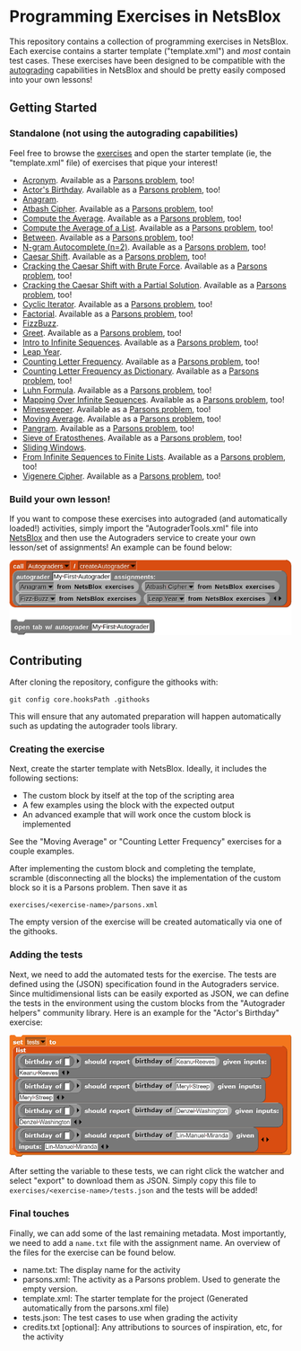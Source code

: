 # Programming Exercises in NetsBlox

This repository contains a collection of programming exercises in NetsBlox. Each
exercise contains a starter template ("template.xml") and _most_ contain test
cases. These exercises have been designed to be compatible with the
[autograding](https://editor.netsblox.org/docs/services/Autograders/index.html)
capabilities in NetsBlox and should be pretty easily composed into your own
lessons!

## Getting Started

### Standalone (not using the autograding capabilities)

Feel free to browse the [exercises](./exercises) and open the starter template
(ie, the "template.xml" file) of exercises that pique your interest!

- [Acronym](https://editor.netsblox.org#open:https://raw.githubusercontent.com/NetsBlox/exercises/master/exercises/acronym/template.xml).
  Available as a
  [Parsons problem](https://editor.netsblox.org#open:https://raw.githubusercontent.com/NetsBlox/exercises/master/exercises/acronym/parsons.xml),
  too!
- [Actor's Birthday](https://editor.netsblox.org#open:https://raw.githubusercontent.com/NetsBlox/exercises/master/exercises/actor-birthday/template.xml).
  Available as a
  [Parsons problem](https://editor.netsblox.org#open:https://raw.githubusercontent.com/NetsBlox/exercises/master/exercises/actor-birthday/parsons.xml),
  too!
- [Anagram](https://editor.netsblox.org#open:https://raw.githubusercontent.com/NetsBlox/exercises/master/exercises/anagram/template.xml).
- [Atbash Cipher](https://editor.netsblox.org#open:https://raw.githubusercontent.com/NetsBlox/exercises/master/exercises/atbash/template.xml).
  Available as a
  [Parsons problem](https://editor.netsblox.org#open:https://raw.githubusercontent.com/NetsBlox/exercises/master/exercises/atbash/parsons.xml),
  too!
- [Compute the Average](https://editor.netsblox.org#open:https://raw.githubusercontent.com/NetsBlox/exercises/master/exercises/average/template.xml).
  Available as a
  [Parsons problem](https://editor.netsblox.org#open:https://raw.githubusercontent.com/NetsBlox/exercises/master/exercises/average/parsons.xml),
  too!
- [Compute the Average of a List](https://editor.netsblox.org#open:https://raw.githubusercontent.com/NetsBlox/exercises/master/exercises/average-list/template.xml).
  Available as a
  [Parsons problem](https://editor.netsblox.org#open:https://raw.githubusercontent.com/NetsBlox/exercises/master/exercises/average-list/parsons.xml),
  too!
- [Between](https://editor.netsblox.org#open:https://raw.githubusercontent.com/NetsBlox/exercises/master/exercises/between/template.xml).
  Available as a
  [Parsons problem](https://editor.netsblox.org#open:https://raw.githubusercontent.com/NetsBlox/exercises/master/exercises/between/parsons.xml),
  too!
- [N-gram Autocomplete (n=2)](https://editor.netsblox.org#open:https://raw.githubusercontent.com/NetsBlox/exercises/master/exercises/bigram-autocomplete/template.xml).
  Available as a
  [Parsons problem](https://editor.netsblox.org#open:https://raw.githubusercontent.com/NetsBlox/exercises/master/exercises/bigram-autocomplete/parsons.xml),
  too!
- [Caesar Shift](https://editor.netsblox.org#open:https://raw.githubusercontent.com/NetsBlox/exercises/master/exercises/caesar-shift/template.xml).
  Available as a
  [Parsons problem](https://editor.netsblox.org#open:https://raw.githubusercontent.com/NetsBlox/exercises/master/exercises/caesar-shift/parsons.xml),
  too!
- [Cracking the Caesar Shift with Brute Force](https://editor.netsblox.org#open:https://raw.githubusercontent.com/NetsBlox/exercises/master/exercises/crack-caesar-brute-force/template.xml).
  Available as a
  [Parsons problem](https://editor.netsblox.org#open:https://raw.githubusercontent.com/NetsBlox/exercises/master/exercises/crack-caesar-brute-force/parsons.xml),
  too!
- [Cracking the Caesar Shift with a Partial Solution](https://editor.netsblox.org#open:https://raw.githubusercontent.com/NetsBlox/exercises/master/exercises/crack-caesar-partial-soln/template.xml).
  Available as a
  [Parsons problem](https://editor.netsblox.org#open:https://raw.githubusercontent.com/NetsBlox/exercises/master/exercises/crack-caesar-partial-soln/parsons.xml),
  too!
- [Cyclic Iterator](https://editor.netsblox.org#open:https://raw.githubusercontent.com/NetsBlox/exercises/master/exercises/cyclic-iterator/template.xml).
  Available as a
  [Parsons problem](https://editor.netsblox.org#open:https://raw.githubusercontent.com/NetsBlox/exercises/master/exercises/cyclic-iterator/parsons.xml),
  too!
- [Factorial](https://editor.netsblox.org#open:https://raw.githubusercontent.com/NetsBlox/exercises/master/exercises/factorial/template.xml).
  Available as a
  [Parsons problem](https://editor.netsblox.org#open:https://raw.githubusercontent.com/NetsBlox/exercises/master/exercises/factorial/parsons.xml),
  too!
- [FizzBuzz](https://editor.netsblox.org#open:https://raw.githubusercontent.com/NetsBlox/exercises/master/exercises/fizz-buzz/template.xml).
- [Greet](https://editor.netsblox.org#open:https://raw.githubusercontent.com/NetsBlox/exercises/master/exercises/greet/template.xml).
  Available as a
  [Parsons problem](https://editor.netsblox.org#open:https://raw.githubusercontent.com/NetsBlox/exercises/master/exercises/greet/parsons.xml),
  too!
- [Intro to Infinite Sequences](https://editor.netsblox.org#open:https://raw.githubusercontent.com/NetsBlox/exercises/master/exercises/intro-infinite-sequences/template.xml).
  Available as a
  [Parsons problem](https://editor.netsblox.org#open:https://raw.githubusercontent.com/NetsBlox/exercises/master/exercises/intro-infinite-sequences/parsons.xml),
  too!
- [Leap Year](https://editor.netsblox.org#open:https://raw.githubusercontent.com/NetsBlox/exercises/master/exercises/leap-year/template.xml).
- [Counting Letter Frequency](https://editor.netsblox.org#open:https://raw.githubusercontent.com/NetsBlox/exercises/master/exercises/letter-frequency/template.xml).
  Available as a
  [Parsons problem](https://editor.netsblox.org#open:https://raw.githubusercontent.com/NetsBlox/exercises/master/exercises/letter-frequency/parsons.xml),
  too!
- [Counting Letter Frequency as Dictionary](https://editor.netsblox.org#open:https://raw.githubusercontent.com/NetsBlox/exercises/master/exercises/letter-frequency-dictionary/template.xml).
  Available as a
  [Parsons problem](https://editor.netsblox.org#open:https://raw.githubusercontent.com/NetsBlox/exercises/master/exercises/letter-frequency-dictionary/parsons.xml),
  too!
- [Luhn Formula](https://editor.netsblox.org#open:https://raw.githubusercontent.com/NetsBlox/exercises/master/exercises/luhn-formula/template.xml).
  Available as a
  [Parsons problem](https://editor.netsblox.org#open:https://raw.githubusercontent.com/NetsBlox/exercises/master/exercises/luhn-formula/parsons.xml),
  too!
- [Mapping Over Infinite Sequences](https://editor.netsblox.org#open:https://raw.githubusercontent.com/NetsBlox/exercises/master/exercises/map-sequence/template.xml).
  Available as a
  [Parsons problem](https://editor.netsblox.org#open:https://raw.githubusercontent.com/NetsBlox/exercises/master/exercises/map-sequence/parsons.xml),
  too!
- [Minesweeper](https://editor.netsblox.org#open:https://raw.githubusercontent.com/NetsBlox/exercises/master/exercises/minesweeper/template.xml).
  Available as a
  [Parsons problem](https://editor.netsblox.org#open:https://raw.githubusercontent.com/NetsBlox/exercises/master/exercises/minesweeper/parsons.xml),
  too!
- [Moving Average](https://editor.netsblox.org#open:https://raw.githubusercontent.com/NetsBlox/exercises/master/exercises/moving-average/template.xml).
  Available as a
  [Parsons problem](https://editor.netsblox.org#open:https://raw.githubusercontent.com/NetsBlox/exercises/master/exercises/moving-average/parsons.xml),
  too!
- [Pangram](https://editor.netsblox.org#open:https://raw.githubusercontent.com/NetsBlox/exercises/master/exercises/pangram/template.xml).
  Available as a
  [Parsons problem](https://editor.netsblox.org#open:https://raw.githubusercontent.com/NetsBlox/exercises/master/exercises/pangram/parsons.xml),
  too!
- [Sieve of Eratosthenes](https://editor.netsblox.org#open:https://raw.githubusercontent.com/NetsBlox/exercises/master/exercises/sieve/template.xml).
  Available as a
  [Parsons problem](https://editor.netsblox.org#open:https://raw.githubusercontent.com/NetsBlox/exercises/master/exercises/sieve/parsons.xml),
  too!
- [Sliding Windows](https://editor.netsblox.org#open:https://raw.githubusercontent.com/NetsBlox/exercises/master/exercises/sliding-windows/template.xml).
- [From Infinite Sequences to Finite Lists](https://editor.netsblox.org#open:https://raw.githubusercontent.com/NetsBlox/exercises/master/exercises/take-collect-sequences/template.xml).
  Available as a
  [Parsons problem](https://editor.netsblox.org#open:https://raw.githubusercontent.com/NetsBlox/exercises/master/exercises/take-collect-sequences/parsons.xml),
  too!
- [Vigenere Cipher](https://editor.netsblox.org#open:https://raw.githubusercontent.com/NetsBlox/exercises/master/exercises/vigenere/template.xml).
  Available as a
  [Parsons problem](https://editor.netsblox.org#open:https://raw.githubusercontent.com/NetsBlox/exercises/master/exercises/vigenere/parsons.xml),
  too!

### Build your own lesson!

If you want to compose these exercises into autograded (and automatically
loaded!) activities, simply import the "AutograderTools.xml" file into
[NetsBlox](https://editor.netsblox.org/) and then use the Autograders service to
create your own lesson/set of assignments! An example can be found below:

![Creating an autograded lesson with the exercises!](./example.png)

## Contributing

After cloning the repository, configure the githooks with:

```
git config core.hooksPath .githooks
```

This will ensure that any automated preparation will happen automatically such
as updating the autograder tools library.

### Creating the exercise

Next, create the starter template with NetsBlox. Ideally, it includes the
following sections:

- The custom block by itself at the top of the scripting area
- A few examples using the block with the expected output
- An advanced example that will work once the custom block is implemented

See the "Moving Average" or "Counting Letter Frequency" exercises for a couple
examples.

After implementing the custom block and completing the template, scramble
(disconnecting all the blocks) the implementation of the custom block so it is a
Parsons problem. Then save it as

```
exercises/<exercise-name>/parsons.xml
```

The empty version of the exercise will be created automatically via one of the
githooks.

### Adding the tests

Next, we need to add the automated tests for the exercise. The tests are defined
using the (JSON) specification found in the Autograders service. Since
multidimensional lists can be easily exported as JSON, we can define the tests
in the environment using the custom blocks from the "Autograder helpers"
community library. Here is an example for the "Actor's Birthday" exercise:

![Setting the "tests" variable to a list of test cases](./tests.png)

After setting the variable to these tests, we can right click the watcher and
select "export" to download them as JSON. Simply copy this file to
`exercises/<exercise-name>/tests.json` and the tests will be added!

### Final touches

Finally, we can add some of the last remaining metadata. Most importantly, we
need to add a `name.txt` file with the assignment name. An overview of the files
for the exercise can be found below.

- name.txt: The display name for the activity
- parsons.xml: The activity as a Parsons problem. Used to generate the empty
  version.
- template.xml: The starter template for the project (Generated automatically
  from the parsons.xml file)
- tests.json: The test cases to use when grading the activity
- credits.txt [optional]: Any attributions to sources of inspiration, etc, for
  the activity
